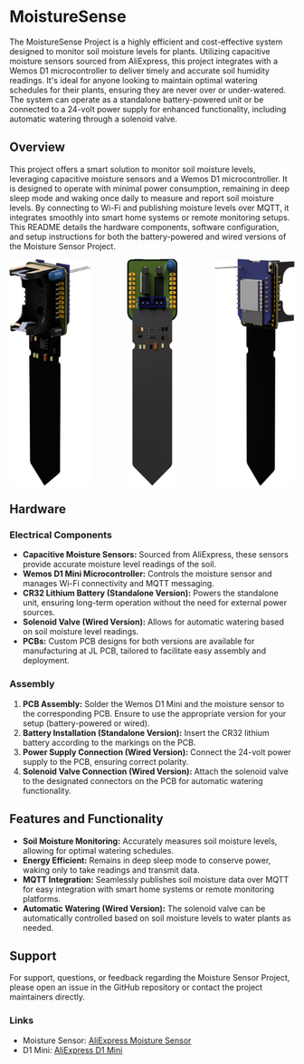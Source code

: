 # MoistureSense

The MoistureSense Project is a highly efficient and cost-effective system designed to monitor soil moisture levels for plants. Utilizing capacitive moisture sensors sourced from AliExpress, this project integrates with a Wemos D1 microcontroller to deliver timely and accurate soil humidity readings. It's ideal for anyone looking to maintain optimal watering schedules for their plants, ensuring they are never over or under-watered. The system can operate as a standalone battery-powered unit or be connected to a 24-volt power supply for enhanced functionality, including automatic watering through a solenoid valve.

## Overview

This project offers a smart solution to monitor soil moisture levels, leveraging capacitive moisture sensors and a Wemos D1 microcontroller. It is designed to operate with minimal power consumption, remaining in deep sleep mode and waking once daily to measure and report soil moisture levels. By connecting to Wi-Fi and publishing moisture levels over MQTT, it integrates smoothly into smart home systems or remote monitoring setups. This README details the hardware components, software configuration, and setup instructions for both the battery-powered and wired versions of the Moisture Sensor Project.

<div style="display:flex; align-items:center; justify-content:space-between; width: 100%;">
  <img src="https://github.com/Infraviored/MoistureSense/blob/main/models/renders/battery.png?raw=true" alt="Battery Edition" style="height: 400px; width: auto;">
  <img src="https://github.com/Infraviored/MoistureSense/blob/main/models/renders/valve.png?raw=true" alt="Valve Edition" style="height: 400px; width: auto;">
  <img src="https://github.com/Infraviored/MoistureSense/blob/main/models/renders/rear.png?raw=true" alt="Rear View" style="height: 400px; width: auto;">
</div>


## Hardware

### Electrical Components
- **Capacitive Moisture Sensors:** Sourced from AliExpress, these sensors provide accurate moisture level readings of the soil.
- **Wemos D1 Mini Microcontroller:** Controls the moisture sensor and manages Wi-Fi connectivity and MQTT messaging.
- **CR32 Lithium Battery (Standalone Version):** Powers the standalone unit, ensuring long-term operation without the need for external power sources.
- **Solenoid Valve (Wired Version):** Allows for automatic watering based on soil moisture level readings.
- **PCBs:** Custom PCB designs for both versions are available for manufacturing at JL PCB, tailored to facilitate easy assembly and deployment.

### Assembly
1. **PCB Assembly:** Solder the Wemos D1 Mini and the moisture sensor to the corresponding PCB. Ensure to use the appropriate version for your setup (battery-powered or wired).
2. **Battery Installation (Standalone Version):** Insert the CR32 lithium battery according to the markings on the PCB.
3. **Power Supply Connection (Wired Version):** Connect the 24-volt power supply to the PCB, ensuring correct polarity.
4. **Solenoid Valve Connection (Wired Version):** Attach the solenoid valve to the designated connectors on the PCB for automatic watering functionality.

## Features and Functionality

- **Soil Moisture Monitoring:** Accurately measures soil moisture levels, allowing for optimal watering schedules.
- **Energy Efficient:** Remains in deep sleep mode to conserve power, waking only to take readings and transmit data.
- **MQTT Integration:** Seamlessly publishes soil moisture data over MQTT for easy integration with smart home systems or remote monitoring platforms.
- **Automatic Watering (Wired Version):** The solenoid valve can be automatically controlled based on soil moisture levels to water plants as needed.

## Support

For support, questions, or feedback regarding the Moisture Sensor Project, please open an issue in the GitHub repository or contact the project maintainers directly.

### Links

- Moisture Sensor: [AliExpress Moisture Sensor](https://de.aliexpress.com/item/1005005962452779.html?spm=a2g0o.productlist.main.3.6c92lf4glf4g4m)
- D1 Mini: [AliExpress D1 Mini](https://de.aliexpress.com/item/32965631778.html?spm=a2g0o.productlist.main.3.7b892bb6kXaTYH)
